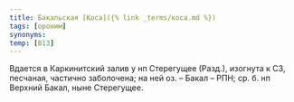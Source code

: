 ```yaml
---
title: Бакальская [Коса]({% link _terms/коса.md %})
tags: [ороним]
synonyms:
temp: [В13]
---
```


Вдается в Каркинитский залив у нп Стерегущее (Разд.), изогнута к СЗ, песчаная,
частично заболочена; на ней оз. – Бакал – РПН; ср. б. нп Верхний Бакал, ныне
Стерегущее.
